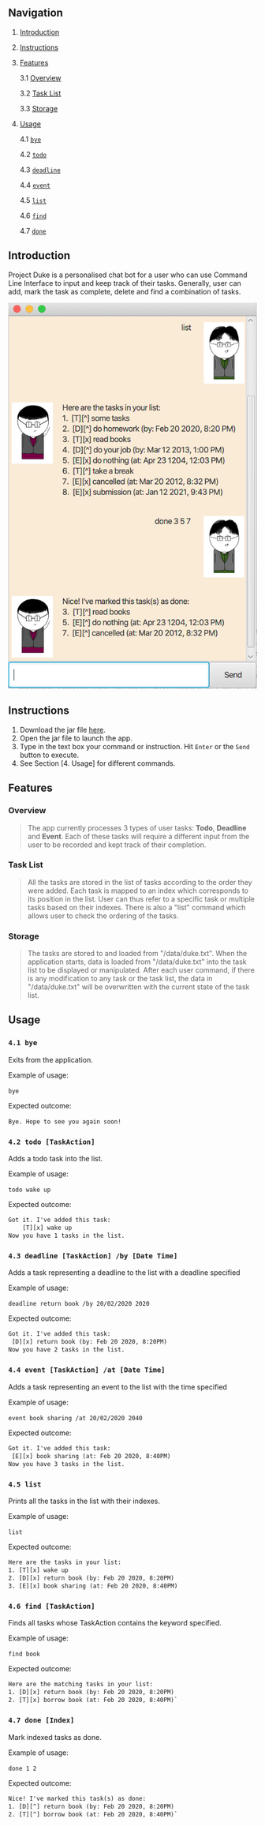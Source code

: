 ## Navigation
1. [Introduction](#introduction)

2. [Instructions](#instructions)

3. [Features](#features)

    3.1 [Overview](#overview)

    3.2 [Task List](#task-list)

    3.3 [Storage](#storage)

4. [Usage](#usage)

    4.1 [`bye`](#41-bye)
  
    4.2 [`todo`](#42-todo-taskaction)
  
    4.3 [`deadline`](#43-deadline-taskaction-by-date-time)
  
    4.4 [`event`](#44-event-taskaction-at-date-time)
  
    4.5 [`list`](#45-list)
  
    4.6 [`find`](#46-find-taskaction)

    4.7 [`done`](#47-done-index)

## Introduction

Project Duke is a personalised chat bot for a user
who can use Command Line Interface to input and keep 
track of their tasks. Generally, user can add, mark 
the task as complete, delete and find a combination of 
tasks. 

![app display](Ui.png)

## Instructions
  1. Download the jar file [here](/build/libs/duke-0.1.3.jar).
  2. Open the jar file to launch the app.
  3. Type in the text box your command or instruction. Hit `Enter` or the `Send` button to execute.
  4. See Section [4. Usage] for different commands.

## Features 

### Overview

> The app currently processes 3 types of user tasks: **Todo**, **Deadline** and **Event**. Each of these tasks will require a different input from the user to be recorded and kept track of their completion. 

### Task List

> All the tasks are stored in the list of tasks according to the order they were added. Each task is mapped to an index which corresponds to its position in the list. User can thus refer to a specific task or multiple tasks based on their indexes. There is also a "list" command which allows user to check the ordering of the tasks.

### Storage

> The tasks are stored to and loaded from "/data/duke.txt". When the application starts, data is loaded from "/data/duke.txt" into the task list to be displayed or manipulated. After each user command, if there is any modification to any task or the task list, the data in "/data/duke.txt" will be overwritten with the current state of the task list.

## Usage

### ```4.1 bye```

Exits from the application.

Example of usage: 

`bye`

Expected outcome:

`Bye. Hope to see you again soon!`

### ```4.2 todo [TaskAction]```
 
Adds a todo task into the list.

Example of usage: 

`todo wake up`

Expected outcome:

```
Got it. I've added this task: 
    [T][x] wake up
Now you have 1 tasks in the list.
```

### ```4.3 deadline [TaskAction] /by [Date Time]```

Adds a task representing a deadline to the list with a deadline specified

Example of usage: 

`deadline return book /by 20/02/2020 2020`

Expected outcome:

```
Got it. I've added this task:
 [D][x] return book (by: Feb 20 2020, 8:20PM)
Now you have 2 tasks in the list.
```

### ```4.4 event [TaskAction] /at [Date Time]```

Adds a task representing an event to the list with the time specified

Example of usage: 

`event book sharing /at 20/02/2020 2040`

Expected outcome:

```
Got it. I've added this task:
 [E][x] book sharing (at: Feb 20 2020, 8:40PM)
Now you have 3 tasks in the list.
```

### ```4.5 list```

Prints all the tasks in the list with their indexes.

Example of usage: 

`list`

Expected outcome:

```
Here are the tasks in your list:
1. [T][x] wake up
2. [D][x] return book (by: Feb 20 2020, 8:20PM)
3. [E][x] book sharing (at: Feb 20 2020, 8:40PM)
```

### ```4.6 find [TaskAction]```

Finds all tasks whose TaskAction contains the keyword specified.

Example of usage:

`find book`

Expected outcome:

```
Here are the matching tasks in your list:
1. [D][x] return book (by: Feb 20 2020, 8:20PM)
2. [T][x] borrow book (at: Feb 20 2020, 8:40PM)`
```

### ```4.7 done [Index]```

Mark indexed tasks as done.

Example of usage:

`done 1 2`

Expected outcome:

```
Nice! I've marked this task(s) as done:
1. [D][^] return book (by: Feb 20 2020, 8:20PM)
2. [T][^] borrow book (at: Feb 20 2020, 8:40PM)`
```

